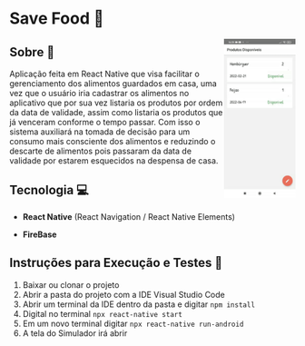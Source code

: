 # Save Food 🍔

<img src="/preview/savefood.gif" align="right" width="25%"/>

## Sobre 📖 
Aplicação feita em React Native que visa facilitar o gerenciamento dos alimentos guardados em casa, uma vez que o usuário iria cadastrar os alimentos no aplicativo que por sua vez listaria os produtos por ordem da data de validade, assim como listaria os produtos que já venceram conforme o tempo passar. Com isso o sistema auxiliará na tomada de decisão para um consumo mais consciente dos alimentos e reduzindo o descarte de alimentos pois passaram da data de validade por estarem esquecidos na despensa de casa.

## Tecnologia 💻
- **React Native** (React Navigation / React Native Elements) 

- **FireBase**
  
## Instruções para Execução e Testes 🚀
1. Baixar ou clonar o projeto
2. Abrir a pasta do projeto com a IDE Visual Studio Code
3. Abrir um terminal da IDE dentro da pasta e digitar ```npm install```
4. Digital no terminal ```npx react-native start```
5. Em um novo terminal digitar ```npx react-native run-android```
6. A tela do Simulador irá abrir 
